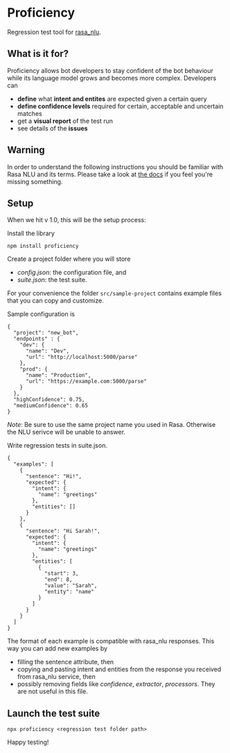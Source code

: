 Proficiency
===========
Regression test tool for [rasa_nlu](https://rasa.com/docs/nlu/). 


What is it for?
---------------
Proficiency allows bot developers to stay confident of the bot behaviour while its language model grows and becomes
more complex. 
Developers can
 - **define** what **intent and entites** are expected given a certain query
 - **define confidence levels** required for certain, acceptable and uncertain matches
 - get a **visual report** of the test run
 - see details of the **issues**
 
Warning
-------
In order to understand the following instructions you should be familiar with Rasa NLU and its terms. 
Please take a look at [the docs](https://rasa.com/docs/nlu/) if you feel you're missing something.


Setup
------------
When we hit v 1.0, this will be the setup process:

Install the library

```npm install proficiency```

Create a project folder where you will store 
 - _config.json_: the configuration file, and
 - _suite.json_: the test suite.
 
For your convenience the folder `src/sample-project` contains example files that you can copy and customize.

Sample configuration is 
```
{
  "project": "new_bot",
  "endpoints" : {
    "dev": {
      "name": "Dev",
      "url": "http://localhost:5000/parse"
    },
    "prod": {
      "name": "Production",
      "url": "https://example.com:5000/parse"
    }
  },
  "highConfidence": 0.75,
  "mediumConfidence": 0.65
}
```
_Note_: Be sure to use the same project name you used in Rasa. 
Otherwise the NLU serivce will be unable to answer. 

Write regression tests in suite.json.
```
{
  "examples": [
    {
      "sentence": "Hi!",
      "expected": {
        "intent": {
          "name": "greetings"
        },
        "entities": []
      }
    },  
    {
      "sentence": "Hi Sarah!",
      "expected": {
        "intent": {
          "name": "greetings"
        },
        "entities": [
          {
            "start": 3,
            "end": 8,
            "value": "Sarah",
            "entity": "name"
          }
        ]
      }
    }
  ]
}
```
The format of each example is compatible with rasa_nlu responses. This way you can add new examples by  
 - filling the sentence attribute, then
 - copying and pasting intent and entities from the response you received from rasa_nlu service, then
 - possibly removing fields like _confidence_, _extractor_, _processors_. They are not useful in this file.
 
Launch the test suite
---------------------
```         
npx proficiency <regression test folder path>
```

Happy testing!

